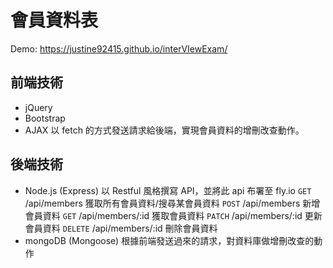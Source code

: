 # 會員資料表

Demo: https://justine92415.github.io/interVIewExam/

## 前端技術

-   jQuery
-   Bootstrap
-   AJAX
    以 fetch 的方式發送請求給後端，實現會員資料的增刪改查動作。

## 後端技術

-   Node.js (Express)
    以 Restful 風格撰寫 API，並將此 api 布署至 fly.io
    `GET` /api/members 獲取所有會員資料/搜尋某會員資料
    `POST` /api/members 新增會員資料
    `GET` /api/members/:id 獲取會員資料
    `PATCH` /api/members/:id 更新會員資料
    `DELETE` /api/members/:id 刪除會員資料
-   mongoDB (Mongoose)
    根據前端發送過來的請求，對資料庫做增刪改查的動作
